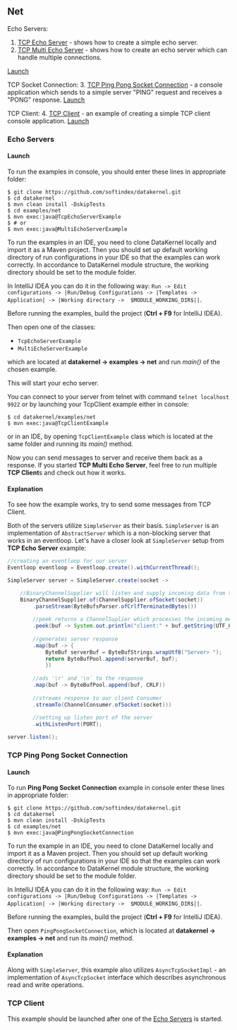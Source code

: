 ## Net

Echo Servers:
1. [TCP Echo Server](https://github.com/softindex/datakernel/blob/master/examples/net/src/main/java/io/datakernel/examples/TcpEchoServerExample.java) - 
shows how to create a simple echo server.
2. [TCP Multi Echo Server](https://github.com/softindex/datakernel/blob/master/examples/net/src/main/java/io/datakernel/examples/MultiEchoServerExample.java) - 
shows how to create an echo server which can handle multiple connections.

[Launch](#echo-servers)

TCP Socket Connection:
3. [TCP Ping Pong Socket Connection](https://github.com/softindex/datakernel/blob/master/examples/net/src/main/java/io/datakernel/examples/PingPongSocketConnection.java) - 
a console application which sends to a simple server "PING" request and receives a "PONG" response. [Launch](#tcp-ping-pong-socket-connection)

TCP Client:
4. [TCP Client](https://github.com/softindex/datakernel/blob/master/examples/net/src/main/java/io/datakernel/examples/TcpClientExample.java) - 
an example of creating a simple TCP client console application. [Launch](#tcp-client)


### Echo Servers
#### Launch 
To run the examples in console, you should enter these lines in appropriate folder:
```
$ git clone https://github.com/softindex/datakernel.git
$ cd datakernel
$ mvn clean install -DskipTests
$ cd examples/net
$ mvn exec:java@TcpEchoServerExample
$ # or
$ mvn exec:java@MultiEchoServerExample
```

To run the examples in an IDE, you need to clone DataKernel locally and import it as a Maven project. Then you should 
set up default working directory of run configurations in your IDE so that the examples can work correctly. In 
accordance to DataKernel module structure, the working directory should be set to the module folder. 

In IntelliJ IDEA you can do it in the following way:
`Run -> Edit configurations -> |Run/Debug Configurations -> |Templates -> Application| -> |Working directory -> 
$MODULE_WORKING_DIR$||`.

Before running the examples, build the project (**Ctrl + F9** for IntelliJ IDEA).

Then open one of the classes:
* `TcpEchoServerExample`
* `MultiEchoServerExample`

which are located at **datakernel -> examples -> net** and run *main()* of the chosen example.

This will start your echo server.

You can connect to your server from telnet with command `telnet localhost 9922` or by launching your TcpClient example 
either in console:
```
$ cd datakernel/examples/net
$ mvn exec:java@TcpClientExample
```
or in an IDE, by opening `TcpClientExample` class which is located at the same folder and running its *main()* method.

Now you can send messages to server and receive them back as a response. If you started **TCP Multi Echo Server**, 
feel free to run multiple **TCP Client**s and check out how it works. 

#### Explanation
To see how the example works, try to send some messages from TCP Client.

Both of the servers utilize `SimpleServer` as their basis. `SimpleServer` is an implementation of 
`AbstractServer` which is a non-blocking server that works in an eventloop. Let's have a closer look at `SimpleServer` 
setup from **TCP Echo Server** example:

```java
//creating an eventloop for our server
Eventloop eventloop = Eventloop.create().withCurrentThread();

SimpleServer server = SimpleServer.create(socket ->

    //BinaryChannelSupplier will listen and supply incoming data from the socket
	BinaryChannelSupplier.of(ChannelSupplier.ofSocket(socket))
		.parseStream(ByteBufsParser.ofCrlfTerminatedBytes())
		
		//peek returns a ChannelSuplier which processes the incoming message
		.peek(buf -> System.out.println("client:" + buf.getString(UTF_8)))
		
		//generates server response
		.map(buf -> {
			ByteBuf serverBuf = ByteBufStrings.wrapUtf8("Server> ");
			return ByteBufPool.append(serverBuf, buf);
		    })
		
		//ads '\r' and '\n` to the response
		.map(buf -> ByteBufPool.append(buf, CRLF))
		
		//streams response to our client Consumer
		.streamTo(ChannelConsumer.ofSocket(socket)))
		
		//setting up listen port of the server
		.withListenPort(PORT);

server.listen();
```

### TCP Ping Pong Socket Connection
#### Launch
To run **Ping Pong Socket Connection** example in console enter these lines in appropriate folder:
```
$ git clone https://github.com/softindex/datakernel.git
$ cd datakernel
$ mvn clean install -DskipTests
$ cd examples/net
$ mvn exec:java@PingPongSocketConnection
```
To run the example in an IDE, you need to clone DataKernel locally and import it as a Maven project. Then you should 
set up default working directory of run configurations in your IDE so that the examples can work correctly. In 
accordance to DataKernel module structure, the working directory should be set to the module folder. 

In IntelliJ IDEA you can do it in the following way:
`Run -> Edit configurations -> |Run/Debug Configurations -> |Templates -> Application| -> |Working directory -> 
$MODULE_WORKING_DIR$||`.

Before running the examples, build the project (**Ctrl + F9** for IntelliJ IDEA).

Then open `PingPongSocketConnection`, which is located at **datakernel -> examples -> net** and run its *main()* method.

#### Explanation
Along with `SimpleServer`, this example also utilizes `AsyncTcpSocketImpl` - an implementation of `AsyncTcpSocket` 
interface which describes asynchronous read and write operations.

### TCP Client
This example should be launched after one of the [Echo Servers](#echo-servers) is started.